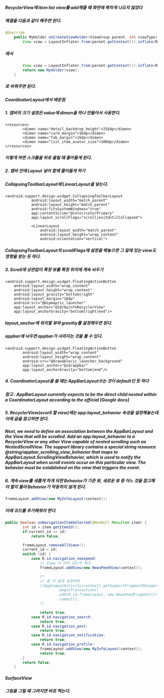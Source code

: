 ##### RecyclerView에 item list view를 add해줄 때 화면에 꽉차게 나오지 않았다
##### 해결을 다음과 같이 해주면 된다.
```java
@Override
    public MyHolder onCreateViewHolder(ViewGroup parent, int viewType) {
        View view = LayoutInflater.from(parent.getContext()).inflate(R.layout.frag_myinfo, null);
```
##### 에서
```java
        View view = LayoutInflater.from(parent.getContext()).inflate(R.layout.frag_myinfo, parent, false);
        return new MyHolder(view);
    }
```
##### 로 바꿔주면 된다.

##### CoordinatorLayout에서 배운점

##### 1. 앱바의 크기 설정은 value에 dimen을 하나 만들어서 사용한다.
```
<resources>
        <dimen name="detail_backdrop_height">256dp</dimen>
        <dimen name="card_margin">16dp</dimen>
        <dimen name="fab_margin">16dp</dimen>
        <dimen name="list_item_avatar_size">100dp</dimen>
</resources>
```
##### 이렇게 하면 스크롤을 위로 올릴 때 줄어들게 된다.

##### 2. 앱바 안에 Layout 넣어 함께 줄어들게 하기
##### CollapsingToolbarLayout에 LinearLayout을 넣는다.
```
<android.support.design.widget.CollapsingToolbarLayout
            android:layout_width="match_parent"
            android:layout_height="match_parent"
            android:fitsSystemWindows="true"
            app:contentScrim="@color/colorPrimary"
            app:layout_scrollFlags="scroll|exitUntilCollapsed">

            <LinearLayout
                android:layout_width="match_parent"
                android:layout_height="wrap_content"
                android:orientation="vertical">
```

##### CollapsingToolbarLayout의 scrollFlags에 설정을 해놓으면 그 밑에 있는 view도 영향을 받는 듯 하다.

##### 3. Scroll에 상관없이 특정 뷰를 특정 위치에 계속 놔두기
```
<android.support.design.widget.FloatingActionButton
    android:layout_width="wrap_content"
    android:layout_height="wrap_content"
    android:layout_gravity="bottom|right"
    android:layout_margin="16dp"
    android:src="@mipmap/ic_launcher"
    app:layout_anchor="@id/myinfoRecyclerView"
    app:layout_anchorGravity="bottom|right|end"/>
```
##### layout_anchor에 위치할 뷰와 gravitiy를 설정해두면 된다.
##### appbar에 놔두면 appbar가 사라지는 것을 볼 수 있다.
```
<android.support.design.widget.FloatingActionButton
        android:layout_width="wrap_content"
        android:layout_height="wrap_content"
        android:src="@drawable/ic_launcher_background"
        app:layout_anchor="@id/appbar"
        app:layout_anchorGravity="bottom|end"/>
```

##### 4. CoordinatorLayout을 쓸 때는 AppBarLayout쓰는 것이 default인 듯 하다
##### 참고 : AppBarLayout currently expects to be the direct child nested within a CoordinatorLayout according to the official [Google docs]

##### 5. RecyclerView(scorll 할 view)에는 app:layout_behavior 속성을 설정해놓는데 아래 글을 참고하면 된다.
##### Next, we need to define an association between the AppBarLayout and the View that will be scrolled. Add an app:layout_behavior to a RecyclerView or any other View capable of nested scrolling such as NestedScrollView. The support library contains a special string resource @string/appbar_scrolling_view_behavior that maps to AppBarLayout.ScrollingViewBehavior, which is used to notify the AppBarLayout when scroll events occur on this particular view. The behavior must be established on the view that triggers the event.

##### 6. 계속 view를 새롭게 하게 되면 Behavior가 기존 뷰, 새로운 뷰 중 어느 것을 참고해야 할지 몰라 Behavior가 작동하지 않게 된다.
```java
frameLayout.addView(new MyInfoLayout(context));
```

##### 아래 코드를 추가해줘야 한다.
```java
public boolean onNavigationItemSelected(@NonNull MenuItem item) {
        int id = item.getItemId();
        if(current_id == id)
            return false;

        frameLayout.removeAllViews();
        current_id = id;
        switch (id) {
            case R.id.navigation_newspeed:
                // View 가 이미 있는지 체크
                frameLayout.addView(new NewsPeedView(context));

                /*
                // 좀 더 쉽게 표현하면
                ((AppCompatActivity)context).getSupportFragmentManager()
                        .beginTransaction()
                        .add(R.id.frameLayout, new NewsPeedFragment())
                        .commit();
                */

                return true;
            case R.id.navigation_search:
                return true;
            case R.id.navigation_post:
                return true;
            case R.id.navigation_notification:
                return true;
            case R.id.navigation_profile:
                frameLayout.addView(new MyInfoLayout(context));
                return true;
        }
        return false;
    }
```



##### SurfaceView
##### 그림을 그릴 때 그려지면 바로 찍는다.
